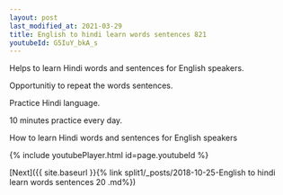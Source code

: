 ```yaml
---
layout: post
last_modified_at: 2021-03-29
title: English to hindi learn words sentences 821 
youtubeId: G5IuY_bkA_s
---
```

 
 
Helps to learn Hindi words and sentences for English speakers.

Opportunitiy to repeat the words sentences. 

Practice Hindi language. 
 
10 minutes practice every day. 
 
How to learn Hindi words and sentences for English speakers 
 
{% include youtubePlayer.html id=page.youtubeId %}
 
 
[Next]({{ site.baseurl }}{% link  split1/_posts/2018-10-25-English to hindi learn words sentences 20 .md%})
 
